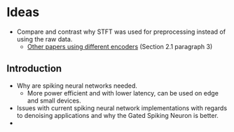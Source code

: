 # Ideas
* Compare and contrast why STFT was used for preprocessing instead of using the raw data.
	* [Other papers using different encoders](https://iopscience.iop.org/article/10.1088/2634-4386/ace737/pdf) (Section 2.1 paragraph 3)

## Introduction
* Why are spiking neural networks needed. 
	* More power efficient and with lower latency, can be used on edge and small devices.
* Issues with current spiking neural network implementations with regards to denoising applications and why the Gated Spiking Neuron is better.
* 